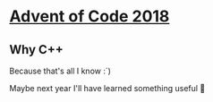 # [Advent of Code 2018](https://adventofcode.com/2018)

## Why C++

Because that's all I know :´)

Maybe next year I'll have learned something useful 🍑